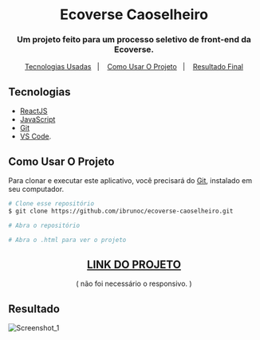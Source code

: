 <h1 align="center">
  Ecoverse Caoselheiro
</h1>


<h3 align="center">   
Um projeto feito para um processo seletivo de front-end da Ecoverse. 
</h3>
    
<p align="center">
  <a href="#Tecnologias">Tecnologias Usadas</a>&nbsp;&nbsp;&nbsp;|&nbsp;&nbsp;&nbsp;
  <a href="#Como-Usar-O-Projeto">Como Usar O Projeto</a>&nbsp;&nbsp;&nbsp;|&nbsp;&nbsp;&nbsp;
  <a href="#Resultado">Resultado Final</a>
</p>

## Tecnologias

- [ReactJS](https://legacy.reactjs.org/docs/getting-started.html)
- [JavaScript](https://developer.mozilla.org/pt-BR/docs/Web/JavaScript)
- [Git](https://git-scm.com/docs)
- [VS Code](https://code.visualstudio.com/).

## Como Usar O Projeto
Para clonar e executar este aplicativo, você precisará do [Git](https://git-scm.com), instalado em seu computador.

```bash
# Clone esse repositório
$ git clone https://github.com/ibrunoc/ecoverse-caoselheiro.git

# Abra o repositório

# Abra o .html para ver o projeto
```

<div align="center">
  <h2><a href="https://caoselheiro-ecoverse.vercel.app/">LINK DO PROJETO</a></h2> ( não foi necessário o responsivo. )
</div>

## Resultado

![Screenshot_1](https://user-images.githubusercontent.com/68878579/216831569-c4f0c0d1-107a-4dfc-8b0c-fd03c053d70f.png)
